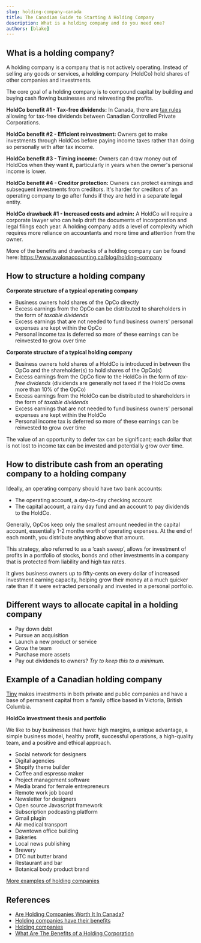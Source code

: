 ```yaml
---
slug: holding-company-canada
title: The Canadian Guide to Starting A Holding Company
description: What is a holding company and do you need one?
authors: [blake]
---
```


## What is a holding company?
A holding company is a company that is not actively operating. Instead of selling any goods or services, a holding company (HoldCo) hold shares of other companies and investments.

The core goal of a holding company is to compound capital by building and buying cash flowing businesses and reinvesting the profits.

**HoldCo benefit #1 - Tax-free dividends:**
In Canada, there are [tax rules](https://kalfalaw.com/tax-free-inter-corporate-dividends/) allowing for tax-free dividends between Canadian Controlled Private Corporations.

**HoldCo benefit #2 - Efficient reinvestment:**
Owners get to  make investments through HoldCos before paying income taxes rather than doing so personally with after tax income.

**HoldCo benefit #3 - Timing income:**
Owners can draw money out of HoldCos when they want it, particularly in years when the owner's personal income is lower.

**HoldCo benefit #4 - Creditor protection:**
Owners can protect earnings and subsequent investments from creditors. It's harder for creditors of an operating company to go after funds if they are held in a separate legal entity.

**HoldCo drawback #1 - Increased costs and admin:**
A HoldCo will require a corporate lawyer who can help draft the documents of incorporation and legal filings each year. A holding company adds a level of complexity which requires more reliance on accountants and more time and attention from the owner.

More of the benefits and drawbacks of a holding company can be found here: https://www.avalonaccounting.ca/blog/holding-company

## How to structure a holding company

**Corporate structure of a typical operating company**

- Business owners hold shares of the OpCo directly
- Excess earnings from the OpCo can be distributed to shareholders in the form of *taxable dividends*
- Excess earnings that are not needed to fund business owners' personal expenses are kept within the OpCo
- Personal income tax is deferred so more of these earnings can be reinvested to grow over time

**Corporate structure of a typical holding company**

- Business owners hold shares of a HoldCo is introduced in between the OpCo and the shareholder(s) to hold shares of the OpCo(s)
- Excess earnings from the OpCo flow to the HoldCo in the form of *tax-free dividends* (dividends are generally not taxed if the HoldCo owns more than 10% of the OpCo)
- Excess earnings from the HoldCo can be distributed to shareholders in the form of *taxable dividends*
- Excess earnings that are not needed to fund business owners' personal expenses are kept within the HoldCo
- Personal income tax is deferred so more of these earnings can be reinvested to grow over time

The value of an opportunity to defer tax can be significant; each dollar that is not lost to income tax can be invested and potentially grow over time.

## How to distribute cash from an operating company to a holding company
Ideally, an operating company should have two bank accounts:
- The operating account, a day-to-day checking account
- The capital account, a rainy day fund and an account to pay dividends to the HoldCo. 

Generally, OpCos keep only the smallest amount needed in the capital account, essentially 1-2 months worth of operating expenses. At the end of each month, you distribute anything above that amount. 

This strategy, also referred to as a ‘cash sweep’, allows for investment of profits in a portfolio of stocks, bonds and other investments in a company that is protected from liability and high tax rates.

It gives business owners up to fifty-cents on every dollar of increased investment earning capacity, helping grow their money at a much quicker rate than if it were extracted personally and invested in a personal portfolio.

## Different ways to allocate capital in a holding company
- Pay down debt
- Pursue an acquisition
- Launch a new product or service
- Grow the team
- Purchase more assets
- Pay out dividends to owners? *Try to keep this to a minimum.*

## Example of a Canadian holding company

[Tiny](https://www.tiny.com/) makes investments in both private and public companies and have a base of permanent capital from a family office based in Victoria, British Columbia.

**HoldCo investment thesis and portfolio**

We like to buy businesses that have: high margins, a unique advantage, a simple business model, healthy profit, successful operations, a high-quality team, and a positive and ethical approach.

- Social network for designers
- Digital agencies
- Shopify theme builder
- Coffee and espresso maker
- Project management software
- Media brand for female entrepreneurs
- Remote work job board
- Newsletter for designers
- Open source Javascript framework
- Subscription podcasting platform
- Gmail plugin
- Air medical transport
- Downtown office building
- Bakeries
- Local news publishing
- Brewery
- DTC nut butter brand
- Restaurant and bar
- Botanical body product brand

[More examples of holding companies](/blog/holding-company-examples)

## References
- [Are Holding Companies Worth It In Canada?](https://whistlervalleybusiness.com/are-holding-companies-worth-it-canada/) 
- [Holding companies have their benefits](https://www.theglobeandmail.com/globe-investor/investment-ideas/holding-companies-have-their-benefits/article786896/)
- [Holding companies](https://robgrayassetmanagement.com/holding-companies/)
- [What Are The Benefits of a Holding Corporation](https://kalfalaw.com/benefits-of-a-holding-corporation/)